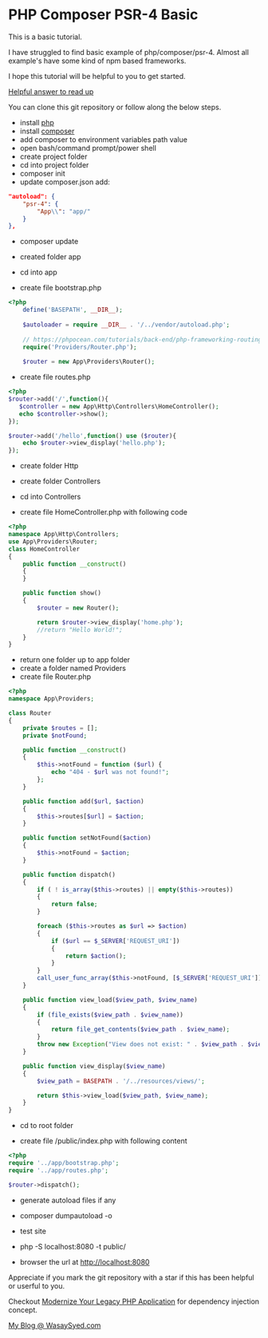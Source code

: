 PHP Composer PSR-4 Basic
=============

This is a basic tutorial.

I have struggled to find basic example of php/composer/psr-4.
Almost all example's have some kind of npm based frameworks.

I hope this tutorial will be helpful to you to get started.

[Helpful answer to read up](https://stackoverflow.com/questions/28046052/composer-autoload-full-example)

You can clone this git repository or follow along the below steps.

* install [php](http://php.net)
* install [composer](http://getcomposer.org/)
* add composer to environment variables path value
* open bash/command prompt/power shell
* create project folder
* cd into project folder
* composer init
* update composer.json add:
```json
"autoload": {
    "psr-4": {
        "App\\": "app/"
    }
},
```
* composer update

* created folder app
* cd into app

* create file bootstrap.php
```php
<?php
    define('BASEPATH', __DIR__);
    
    $autoloader = require __DIR__ . '/../vendor/autoload.php';
    
    // https://phpocean.com/tutorials/back-end/php-frameworking-routing-autoloading-configuration-part-2/10
    require('Providers/Router.php');
    
    $router = new App\Providers\Router();
```

* create file routes.php
```php
<?php
$router->add('/',function(){
   $controller = new App\Http\Controllers\HomeController();
   echo $controller->show();
});

$router->add('/hello',function() use ($router){
    echo $router->view_display('hello.php');
});
```

* create folder Http
* create folder Controllers
* cd into Controllers

* create file HomeController.php with following code
```php
<?php
namespace App\Http\Controllers;
use App\Providers\Router;
class HomeController
{
    public function __construct()
    {
    }

    public function show()
    {
        $router = new Router();

        return $router->view_display('home.php');
        //return "Hello World!";
    }
}
```

* return one folder up to app folder
* create a folder named Providers
* create file Router.php
```php
<?php
namespace App\Providers;

class Router
{
	private $routes = [];
	private $notFound;

	public function __construct()
	{
		$this->notFound = function ($url) {
			echo "404 - $url was not found!";
		};
	}

	public function add($url, $action)
	{
		$this->routes[$url] = $action;
	}

	public function setNotFound($action)
	{
		$this->notFound = $action;
	}

	public function dispatch()
	{
		if ( ! is_array($this->routes) || empty($this->routes))
		{
			return false;
		}

		foreach ($this->routes as $url => $action)
		{
			if ($url == $_SERVER['REQUEST_URI'])
			{
				return $action();
			}
		}
		call_user_func_array($this->notFound, [$_SERVER['REQUEST_URI']]);
	}

	public function view_load($view_path, $view_name)
	{
		if (file_exists($view_path . $view_name))
		{
			return file_get_contents($view_path . $view_name);
		}
		throw new Exception("View does not exist: " . $view_path . $view_name);
	}

	public function view_display($view_name)
	{
		$view_path = BASEPATH . '/../resources/views/';

		return $this->view_load($view_path, $view_name);
	}
}
```

* cd to root folder

* create file /public/index.php with following content
```php
<?php
require '../app/bootstrap.php';
require '../app/routes.php';

$router->dispatch();
```

* generate autoload files if any
* composer dumpautoload -o

* test site
* php -S localhost:8080 -t public/
* browser the url at [http://localhost:8080](http://localhost:8080)

Appreciate if you mark the git repository with a star if this has been helpful or userful to you.

Checkout [Modernize Your Legacy PHP Application](http://mlaphp.com/) for dependency injection concept.

[My Blog @ WasaySyed.com](http://www.wasaysyed.com)
